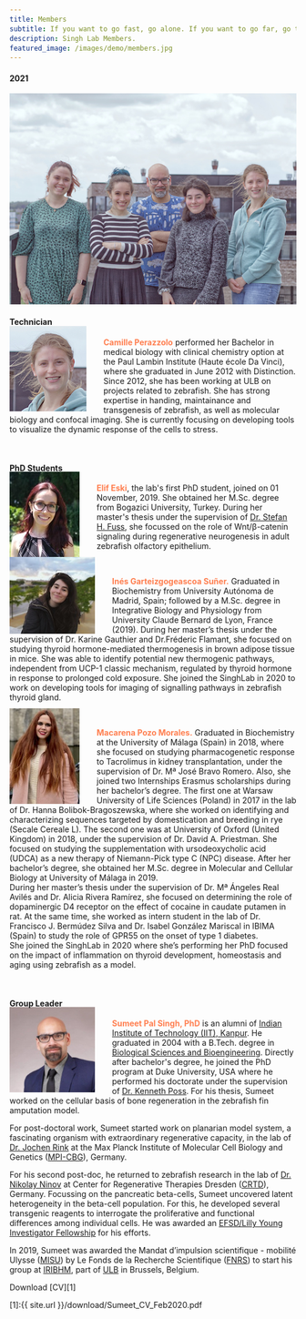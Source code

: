 ```yaml
---
title: Members
subtitle: If you want to go fast, go alone. If you want to go far, go together.
description: Singh Lab Members.
featured_image: /images/demo/members.jpg
---
```


#### 2021

<img src="/images/members/GroupPhoto2021_Small.jpg" alt="GroupPhoto 2021">

#### Technician
<img src="/images/members/Camille.jpg" alt="Camille" style="float:left;width:135px;height:150px;margin:-20px 30px 0px 0px">

<span style="color:coral">**Camille Perazzolo**</span> performed her Bachelor in medical biology with clinical chemistry option at the Paul Lambin Institute (Haute école Da Vinci), where she graduated in June 2012 with Distinction. Since 2012, she has been working at ULB on projects related to zebrafish. She has strong expertise in handing, maintainance and transgenesis of  zebrafish, as well as molecular biology and confocal imaging. She is currently focusing on developing tools to visualize the dynamic response of the cells to stress. 

<br/>

#### PhD Students
<img src="/images/members/Elif.jpg" alt="Elif" style="float:left;width:123px;height:150px;margin:-20px 30px 0px 0px">

<span style="color:coral">**Elif Eski**</span>, the lab's first PhD student, joined on 01 November, 2019. She obtained her M.Sc. degree from Bogazici University, Turkey. During her master's thesis under the supervision of [Dr. Stefan H. Fuss](http://neurobio.boun.edu.tr/), she focussed on the role of Wnt/β-catenin signaling during regenerative neurogenesis in adult zebrafish olfactory epithelium. 

<br/>

<img src="/images/members/Ines.jpg" alt="Ines" style="float:left;width:150px;height:135px;margin:-20px 30px 0px 0px">

<span style="color:coral">**Inés Garteizgogeascoa Suñer.**</span> Graduated in Biochemistry from University Autónoma de Madrid, Spain; followed by a M.Sc. degree in Integrative Biology and Physiology from University Claude Bernard de Lyon, France (2019). During her master’s thesis under the supervision of Dr. Karine Gauthier and Dr.Fréderic Flamant, she focused on studying thyroid hormone-mediated thermogenesis in brown adipose tissue in mice. She was able to identify potential new thermogenic pathways, independent from UCP-1 classic mechanism, regulated by thyroid hormone in response to prolonged cold exposure. She joined the SinghLab in 2020 to work on developing tools for imaging of signalling pathways in zebrafish thyroid gland.

<br/>

<img src="/images/members/Macarena.jpeg" alt="Macarena" style="float:left;width:123px;height:168px;margin:-20px 30px 0px 0px">

<span style="color:coral">**Macarena Pozo Morales.**</span> Graduated in Biochemistry at the University of Málaga (Spain) in 2018, where she focused on studying pharmacogenetic response to Tacrolimus in kidney transplantation, under the supervision of Dr. Mª José Bravo Romero. Also, she joined two Internships Erasmus scholarships during her bachelor’s degree. The first one at Warsaw University of Life Sciences (Poland) in 2017 in the lab of Dr. Hanna Bolibok-Bragoszewska, where she worked on identifying and characterizing sequences targeted by domestication and breeding in rye (Secale Cereale L). The second one was at University of Oxford (United Kingdom) in 2018, under the supervision of Dr. David A. Priestman. She focused on studying the supplementation with ursodeoxycholic acid (UDCA) as a new therapy of Niemann-Pick type C (NPC) disease. After her bachelor’s degree, she obtained her M.Sc. degree in Molecular and Cellular Biology at University of Málaga in 2019. <br/>
During her master’s thesis under the supervision of Dr. Mª Ángeles Real Avilés and Dr. Alicia Rivera Ramírez, she focused on determining the role of dopaminergic D4 receptor on the effect of cocaine in caudate putamen in rat. At the same time, she worked as intern student in the lab of Dr. Francisco J. Bermúdez Silva and Dr. Isabel González Mariscal in IBIMA (Spain) to study the role of GPR55 on the onset of type 1 diabetes. <br/>
She joined the SinghLab in 2020 where she’s performing her PhD focused on the impact of inflammation on thyroid development, homeostasis and aging using zebrafish as a model.

<br/>

#### Group Leader
<img src="/images/members/sumeet.jpeg" alt="Sumeet" style="float:left;width:150px;height:150px;margin:-20px 30px 0px 0px"> 

<span style="color:coral">**Sumeet Pal Singh, PhD**</span> is an alumni of [Indian Institute of Technology (IIT), Kanpur](https://www.iitk.ac.in/). He graduated in 2004 with a B.Tech. degree in [Biological Sciences and Bioengineering](http://www.iitk.ac.in/bsbe/). Directly after bachelor's degree, he joined the PhD program at Duke University, USA where he performed his doctorate under the supervision of [Dr. Kenneth Poss](https://sites.duke.edu/posslab/). For his thesis, Sumeet worked on the cellular basis of bone regeneration in the zebrafish fin amputation model.  
  
For post-doctoral work, Sumeet started work on planarian model system, a fascinating organism with extraordinary regenerative capacity, in the lab of [Dr. Jochen Rink](https://www.mpi-cbg.de/research-groups/current-groups/jochen-rink/research-focus/) at the Max Planck Institute of Molecular Cell Biology and Genetics ([MPI-CBG](https://www.mpi-cbg.de/home/)), Germany.  
  
For his second post-doc, he returned to zebrafish research in the lab of [Dr. Nikolay Ninov](https://www.crt-dresden.de/research/research-groups/core-groups/group-leaders/dr-nikolay-ninov/) at Center for Regenerative Therapies Dresden ([CRTD](https://www.crt-dresden.de/about-us/)), Germany. Focussing on the pancreatic beta-cells, Sumeet uncovered latent heterogeneity in the beta-cell population. For this, he developed several transgenic reagents to interrogate the proliferative and functional differences among individual cells. He was awarded an [EFSD/Lilly Young Investigator Fellowship](http://www.europeandiabetesfoundation.org/efsdlilly-young-investigator.html) for his efforts.  
  
In 2019, Sumeet was awarded the Mandat d’impulsion scientifique - mobilité Ulysse ([MISU](https://www.frs-fnrs.be/fr/reglements-guides#bourses-mandats)) by Le Fonds de la Recherche Scientifique ([FNRS](https://www.frs-fnrs.be/fr/)) to start his group at [IRIBHM](https://iribhm.org/), part of [ULB](https://www.ulb.be/en) in Brussels, Belgium.  
  
Download [CV][1]

[1]:{{ site.url }}/download/Sumeet_CV_Feb2020.pdf
